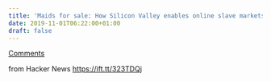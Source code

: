 ```yaml
---
title: 'Maids for sale: How Silicon Valley enables online slave markets'
date: 2019-11-01T06:22:00+01:00
draft: false
---
```


[Comments](https://news.ycombinator.com/item?id=21416368)  
  
from Hacker News https://ift.tt/323TDQj